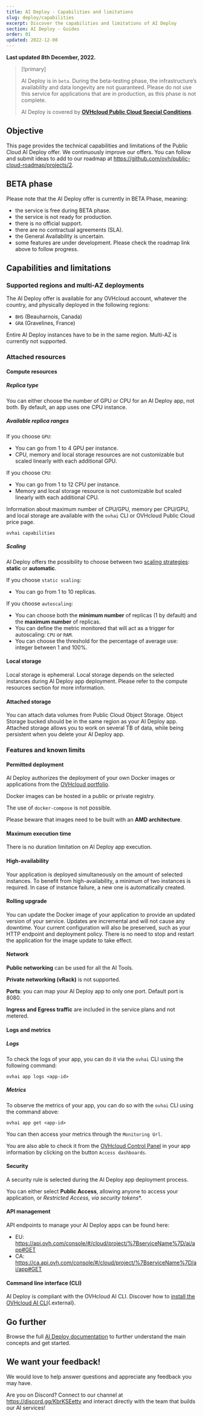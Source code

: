 ```yaml
---
title: AI Deploy - Capabilities and limitations
slug: deploy/capabilities
excerpt: Discover the capabilities and limitations of AI Deploy
section: AI Deploy - Guides
order: 01
updated: 2022-12-08
---
```


**Last updated 8th December, 2022.**

> [!primary]
>
> AI Deploy is in `beta`. During the beta-testing phase, the infrastructure’s availability and data longevity are not guaranteed. Please do not use this service for applications that are in production, as this phase is not complete.
>
> AI Deploy is covered by **[OVHcloud Public Cloud Special Conditions](https://storage.gra.cloud.ovh.net/v1/AUTH_325716a587c64897acbef9a4a4726e38/contracts/d2a208c-Conditions_particulieres_OVH_Stack-WE-9.0.pdf)**.
>

## Objective

This page provides the technical capabilities and limitations of the Public Cloud AI Deploy offer.
We continuously improve our offers. You can follow and submit ideas to add to our roadmap at <https://github.com/ovh/public-cloud-roadmap/projects/2>.

## BETA phase

Please note that the AI Deploy offer is currently in BETA Phase, meaning:

- the service is free during BETA phase.
- the service is not ready for production.
-	there is no official support.
-	there are no contractual agreements (SLA).
-	the General Availability is uncertain.
-	some features are under development. Please check the roadmap link above to follow progress.

## Capabilities and limitations

### Supported regions and multi-AZ deployments

The AI Deploy offer is available for any OVHcloud account, whatever the country, and physically deployed in the following regions:

- `BHS` (Beauharnois, Canada)
- `GRA` (Gravelines, France)

Entire AI Deploy instances have to be in the same region. Multi-AZ is currently not supported.

### Attached resources

#### Compute resources

##### **Replica type**

You can either choose the number of GPU or CPU for an AI Deploy app, not both.
By default, an app uses one CPU instance.

##### **Available replica ranges**

If you choose `GPU`:

- You can go from 1 to 4 GPU per instance.
- CPU, memory and local storage resources are not customizable but scaled linearly with each additional GPU.

If you choose `CPU`:

- You can go from 1 to 12 CPU per instance.
- Memory and local storage resource is not customizable but scaled linearly with each additional CPU.

Information about maximum number of CPU/GPU, memory per CPU/GPU, and local storage are available with the `ovhai` CLI or OVHcloud Public Cloud price page.

```console
ovhai capabilities
```

##### **Scaling**

AI Deploy offers the possibility to choose between two [scaling strategies](https://docs.ovh.com/ca/en/publiccloud/ai/deploy/apps-deployments/): **static** or **automatic**.

If you choose `static scaling`:

- You can go from 1 to 10 replicas.

If you choose `autoscaling`:

- You can choose both the **minimum number** of replicas (1 by default) and the **maximum number** of replicas.
- You can define the metric monitored that will act as a trigger for autoscaling: `CPU` or `RAM`.
- You can choose the threshold for the percentage of average use: integer between 1 and 100%.

#### Local storage

Local storage is ephemeral.
Local storage depends on the selected instances during AI Deploy app deployment. Please refer to the compute resources section for more information.

#### Attached storage

You can attach data volumes from Public Cloud Object Storage. Object Storage bucked should be in the same region as your AI Deploy app.
Attached storage allows you to work on several TB of data, while being persistent when you delete your AI Deploy app.

### Features and known limits

#### Permitted deployment

AI Deploy authorizes the deployment of your own Docker images or applications from the [OVHcloud portfolio](https://docs.ovh.com/ca/en/publiccloud/ai/deploy/apps-portfolio/).

Docker images can be hosted in a public or private registry.

The use of `docker-compose` is not possible.

Please beware that images need to be built with an **AMD architecture**.

#### Maximum execution time

There is no duration limitation on AI Deploy app execution.

#### High-availability

Your application is deployed simultaneously on the amount of selected instances.
To benefit from high-availability, a minimum of two instances is required. In case of instance failure, a new one is automatically created.

#### Rolling upgrade

You can update the Docker image of your application to provide an updated version of your service. Updates are incremental and will not cause any downtime. Your current configuration will also be preserved, such as your HTTP endpoint and deployment policy.
There is no need to stop and restart the application for the image update to take effect.

#### Network

**Public networking** can be used for all the AI Tools.

**Private networking (vRack)** is not supported.

**Ports**: you can map your AI Deploy app to only one port. Default port is 8080.

**Ingress and Egress traffic** are included in the service plans and not metered.

#### Logs and metrics

##### **Logs**

To check the logs of your app, you can do it via the `ovhai` CLI using the following command:

```console
ovhai app logs <app-id>
```

##### **Metrics**

To observe the metrics of your app, you can do so with the `ovhai` CLI using the command above:

```console
ovhai app get <app-id>
```

You can then access your metrics through the `Monitoring Url`.

You are also able to check it from the [OVHcloud Control Panel](https://ca.ovh.com/auth/?action=gotomanager&from=https://www.ovh.com/ca/en/&ovhSubsidiary=ca) in your app information by clicking on the button `Access dashboards`.

#### Security

A security rule is selected during the AI Deploy app deployment process.

You can either select **Public Access**, allowing anyone to access your application, or **Restricted Access*, via security tokens**.

#### API management

API endpoints to manage your AI Deploy apps can be found here:

- EU: <https://api.ovh.com/console/#/cloud/project/%7BserviceName%7D/ai/app#GET>
- CA: <https://ca.api.ovh.com/console/#/cloud/project/%7BserviceName%7D/ai/app#GET>

#### Command line interface (CLI)

AI Deploy is compliant with the OVHcloud AI CLI. Discover how to [install the OVHcloud AI CLI](https://docs.ovh.com/ca/en/publiccloud/ai/cli/install-client/){.external}.

## Go further

Browse the full [AI Deploy documentation](https://docs.ovh.com/ca/en/publiccloud/ai/) to further understand the main concepts and get started.

## We want your feedback!

We would love to help answer questions and appreciate any feedback you may have.

Are you on Discord? Connect to our channel at <https://discord.gg/KbrKSEettv> and interact directly with the team that builds our AI services!
